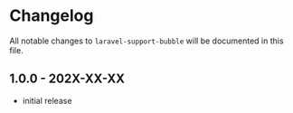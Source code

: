 # Changelog

All notable changes to `laravel-support-bubble` will be documented in this file.

## 1.0.0 - 202X-XX-XX

- initial release
